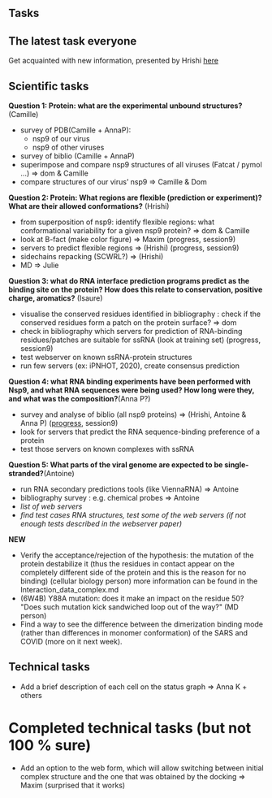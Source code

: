 ## Tasks

## The latest task everyone


Get acquainted with new information, presented by Hrishi [here](https://github.com/sjdv1982/biohackathon-covid/blob/master/documentation/Question_4_fromReadme.md)

## Scientific tasks

**Question 1: Protein: what are the experimental unbound structures?** (Camille)


*   survey of PDB(Camille + AnnaP):
    *   nsp9 of our virus
    *   nsp9 of other viruses
*   survey of biblio (Camille + AnnaP)
*   superimpose and compare nsp9 structures of all viruses (Fatcat / pymol ...) => dom & Camille
*   compare structures of our virus’ nsp9 => Camille & Dom

**Question 2: Protein: What regions are flexible (prediction or experiment)? What are their allowed conformations?** (Hrishi)



*   from superposition of nsp9: identify flexible regions: what conformational variability for a given nsp9 protein? => dom & Camille
*   look at B-fact (make color figure) => Maxim (progress, session9)
*   servers to predict flexible regions => (Hrishi) (progress, session9)
*   sidechains repacking (SCWRL?) => (Hrishi)
*   MD => Julie


**Question 3: what do RNA interface prediction programs predict as the binding site on the protein? How does this relate to conservation, positive charge, aromatics?** (Isaure)



*   visualise the conserved residues identified in bibliography : check if the conserved residues form a patch on the protein surface?  => dom
*   check in bibliography which servers for prediction of RNA-binding residues/patches are suitable for ssRNA (look at training set) (progress, session9)
*   test webserver on known ssRNA-protein structures
*   run few servers  (ex: iPNHOT, 2020), create consensus prediction

**Question 4: what RNA binding experiments have been performed with Nsp9, and what RNA sequences were being used? How long were they, and what was the composition?**(Anna P?)



*   survey and analyse of biblio (all nsp9 proteins) => (Hrishi, Antoine & Anna P) ([progress](https://github.com/sjdv1982/biohackathon-covid/blob/master/documentation/Question_4_fromReadme.md), session9)
*   look for servers that predict the RNA sequence-binding preference of a protein
*   test those servers on known complexes with ssRNA

**Question 5: What parts of the viral genome are expected to be single-stranded?**(Antoine)



*   run RNA secondary predictions tools (like ViennaRNA) => Antoine
*   bibliography survey : e.g. chemical probes => Antoine
*   _list of web servers_
*   _find test cases RNA structures, test some of the web servers (if not enough tests described in the webserver paper)_

**NEW**



*   Verify the acceptance/rejection of the hypothesis: the mutation of the protein destabilize it (thus the residues in contact appear on the completely different side of the protein and this is the reason for no binding) (cellular biology person) more information can be found in the Interaction_data_complex.md
*   (6W4B) Y88A mutation: does it make an impact on the residue 50? "Does such mutation kick sandwiched loop out of the way?" (MD person)
*   Find a way to see the difference between the dimerization binding mode (rather than differences in monomer conformation) of the SARS and COVID (more on it next week).



## Technical tasks

*   Add a brief description of each cell on the status graph => Anna K + others

# Completed technical tasks (but not 100 % sure)

*   Add an option to the web form, which will allow switching between initial complex structure and the one that was obtained by the docking => Maxim (surprised that it works)
